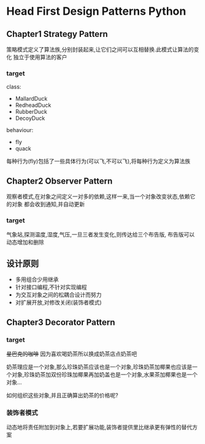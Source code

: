 # Head First Design Patterns Python
## Chapter1 Strategy Pattern
策略模式定义了算法族,分别封装起来,让它们之间可以互相替换.此模式让算法的变化
独立于使用算法的客户

### target
class:
* MallardDuck
* RedheadDuck
* RubberDuck
* DecoyDuck

behaviour:
* fly
* quack

每种行为(fly)包括了一些具体行为(可以飞,不可以飞),将每种行为定义为算法族

## Chapter2 Observer Pattern
观察者模式,在对象之间定义一对多的依赖,这样一来,当一个对象改变状态,依赖它的对象
都会收到通知,并自动更新
### target
气象站,探测温度,湿度,气压,一旦三者发生变化,则传达给三个布告版,
布告版可以动态增加和删除


## 设计原则
* 多用组合少用继承
* 针对接口编程,不针对实现编程
* 为交互对象之间的松耦合设计而努力
* 对扩展开放,对修改关闭(装饰者模式)

## Chapter3 Decorator Pattern
### target
~~星巴克的咖啡~~ 因为喜欢喝奶茶所以换成奶茶店点奶茶吧

奶茶理应是一个对象,那么珍珠奶茶应该也是一个对象,珍珠奶茶加椰果也应该是一个对象,珍珠奶茶加双份珍珠加椰果再加奶盖也是一个对象,水果茶加椰果也是一个对象...

如何组织这些对象,并且正确算出奶茶的价格呢?

### 装饰者模式
动态地将责任附加到对象上,若要扩展功能,装饰者提供里比继承更有弹性的替代方案